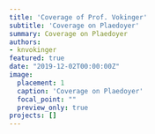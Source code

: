 ```yaml
---
title: 'Coverage of Prof. Vokinger'
subtitle: 'Coverage on Plaedoyer'
summary: Coverage on Plaedoyer
authors: 
- knvokinger
featured: true
date: "2019-12-02T00:00:00Z"
image:
  placement: 1
  caption: 'Coverage on Plaedoyer'
  focal_point: ""
  preview_only: true
projects: []
---
```


